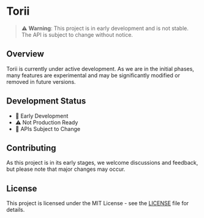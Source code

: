 # Torii

> ⚠️ **Warning**: This project is in early development and is not stable. The API is subject to change without notice.

## Overview

Torii is currently under active development. As we are in the initial phases, many features are experimental and may be significantly modified or removed in future versions.

## Development Status

- 🚧 Early Development
- ⚠️ Not Production Ready
- 📝 APIs Subject to Change

## Contributing

As this project is in its early stages, we welcome discussions and feedback, but please note that major changes may occur.

## License

This project is licensed under the MIT License - see the [LICENSE](./LICENSE) file for details.
